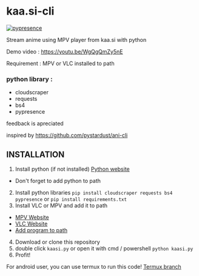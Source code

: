 # kaa.si-cli
[![pypresence](https://img.shields.io/badge/using-pypresence-00bb88.svg?style=for-the-badge&logo=discord&logoWidth=20)](https://github.com/qwertyquerty/pypresence)

Stream anime using MPV player from kaa.si with python

Demo video : https://youtu.be/WgQgQmZy5nE

Requirement :
MPV or VLC installed to path

### python library :
- cloudscraper
- requests
- bs4
- pypresence

feedback is apreciated

inspired by https://github.com/pystardust/ani-cli

## INSTALLATION
1. Install python (if not installed) [Python website](https://www.python.org/)
- Don't forget to add python to path
2. Install python libraries
`pip install cloudscraper requests bs4 pypresence` or `pip install requirements.txt`
3. Install VLC or MPV and add it to path
- [MPV Website](https://mpv.io/)
- [VLC Website](https://www.videolan.org/)
- [Add program to path](https://www.architectryan.com/2018/03/17/add-to-the-path-on-windows-10/)
4. Download or clone this repository
5. double click `kaasi.py` or open it with cmd / powershell `python kaasi.py`
6. Profit!

For android user, you can use termux to run this code! [Termux branch](https://github.com/Soviena/kaa.si-cli/tree/Termux)


